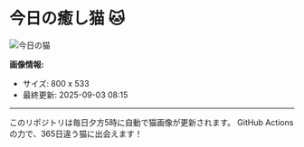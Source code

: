 # 今日の癒し猫 🐱

![今日の猫](https://cdn2.thecatapi.com/images/P4xLtrwmc.jpg)

**画像情報:**
- サイズ: 800 x 533
- 最終更新: 2025-09-03 08:15

---

このリポジトリは毎日夕方5時に自動で猫画像が更新されます。
GitHub Actionsの力で、365日違う猫に出会えます！
